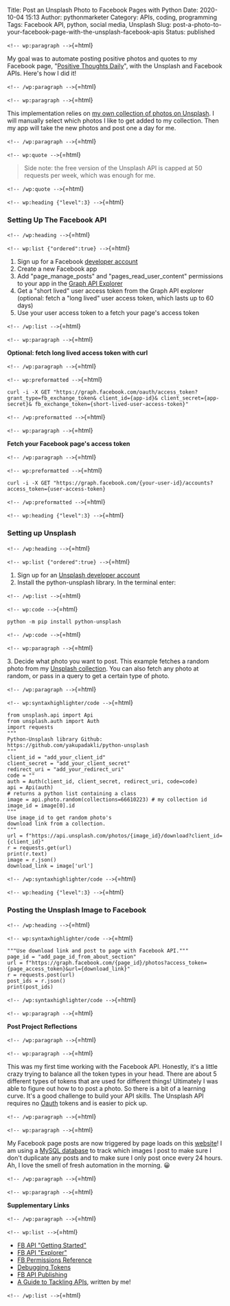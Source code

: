 Title: Post an Unsplash Photo to Facebook Pages with Python
Date: 2020-10-04 15:13
Author: pythonmarketer
Category: APIs, coding, programming
Tags: Facebook API, python, social media, Unsplash
Slug: post-a-photo-to-your-facebook-page-with-the-unsplash-facebook-apis
Status: published

`<!-- wp:paragraph -->`{=html}

My goal was to automate posting positive photos and quotes to my Facebook page, "[Positive Thoughts Daily](https://www.facebook.com/positivedailythought)", with the Unsplash and Facebook APIs. Here's how I did it!

`<!-- /wp:paragraph -->`{=html}

`<!-- wp:paragraph -->`{=html}

This implementation relies on [my own collection of photos on Unsplash](https://unsplash.com/@erickbytes/likes). I will manually select which photos I like to get added to my collection. Then my app will take the new photos and post one a day for me.

`<!-- /wp:paragraph -->`{=html}

`<!-- wp:quote -->`{=html}

> Side note: the free version of the Unsplash API is capped at 50 requests per week, which was enough for me.

`<!-- /wp:quote -->`{=html}

`<!-- wp:heading {"level":3} -->`{=html}

### Setting Up The Facebook API

`<!-- /wp:heading -->`{=html}

`<!-- wp:list {"ordered":true} -->`{=html}

1.  Sign up for a Facebook [developer account](https://developers.facebook.com/)
2.  Create a new Facebook app
3.  Add "page_manage_posts" and "pages_read_user_content" permissions to your app in the [Graph API Explorer](https://developers.facebook.com/tools/explorer)
4.  Get a "short lived" user access token from the Graph API explorer (optional: fetch a "long lived" user access token, which lasts up to 60 days)
5.  Use your user access token to a fetch your page's access token

`<!-- /wp:list -->`{=html}

`<!-- wp:paragraph -->`{=html}

**Optional: fetch long lived access token with curl**

`<!-- /wp:paragraph -->`{=html}

`<!-- wp:preformatted -->`{=html}

``` wp-block-preformatted
curl -i -X GET "https://graph.facebook.com/oauth/access_token?grant_type=fb_exchange_token& client_id={app-id}& client_secret={app-secret}& fb_exchange_token={short-lived-user-access-token}"
```

`<!-- /wp:preformatted -->`{=html}

`<!-- wp:paragraph -->`{=html}

**Fetch your Facebook page's access token**

`<!-- /wp:paragraph -->`{=html}

`<!-- wp:preformatted -->`{=html}

``` wp-block-preformatted
curl -i -X GET "https://graph.facebook.com/{your-user-id}/accounts?access_token={user-access-token}
```

`<!-- /wp:preformatted -->`{=html}

`<!-- wp:heading {"level":3} -->`{=html}

### Setting up Unsplash

`<!-- /wp:heading -->`{=html}

`<!-- wp:list {"ordered":true} -->`{=html}

1.  Sign up for an [Unsplash developer account](https://unsplash.com/documentation)
2.  Install the python-unsplash library. In the terminal enter:

`<!-- /wp:list -->`{=html}

`<!-- wp:code -->`{=html}

``` wp-block-code
python -m pip install python-unsplash
```

`<!-- /wp:code -->`{=html}

`<!-- wp:paragraph -->`{=html}

3\. Decide what photo you want to post. This example fetches a random photo from my [Unsplash collection](https://unsplash.com/collections/66610223/positive-thoughts-daily). You can also fetch any photo at random, or pass in a query to get a certain type of photo.

`<!-- /wp:paragraph -->`{=html}

`<!-- wp:syntaxhighlighter/code -->`{=html}

``` wp-block-syntaxhighlighter-code
from unsplash.api import Api
from unsplash.auth import Auth
import requests
"""
Python-Unsplash library Github: 
https://github.com/yakupadakli/python-unsplash
"""
client_id = "add_your_client_id"
client_secret = "add_your_client_secret"
redirect_uri = "add_your_redirect_uri"
code = ""
auth = Auth(client_id, client_secret, redirect_uri, code=code)
api = Api(auth)
# returns a python list containing a class
image = api.photo.random(collections=66610223) # my collection id
image_id = image[0].id
"""
Use image_id to get random photo's 
download link from a collection.
"""
url = f"https://api.unsplash.com/photos/{image_id}/download?client_id={client_id}"
r = requests.get(url)
print(r.text)
image = r.json()
download_link = image['url']
```

`<!-- /wp:syntaxhighlighter/code -->`{=html}

`<!-- wp:heading {"level":3} -->`{=html}

### Posting the Unsplash Image to Facebook

`<!-- /wp:heading -->`{=html}

`<!-- wp:syntaxhighlighter/code -->`{=html}

``` wp-block-syntaxhighlighter-code
"""Use download link and post to page with Facebook API."""
page_id = "add_page_id_from_about_section"
url = f"https://graph.facebook.com/{page_id}/photos?access_token={page_access_token}&url={download_link}"
r = requests.post(url)
post_ids = r.json()
print(post_ids)
```

`<!-- /wp:syntaxhighlighter/code -->`{=html}

`<!-- wp:paragraph -->`{=html}

**Post Project Reflections**

`<!-- /wp:paragraph -->`{=html}

`<!-- wp:paragraph -->`{=html}

This was my first time working with the Facebook API. Honestly, it's a little crazy trying to balance all the token types in your head. There are about 5 different types of tokens that are used for different things! Ultimately I was able to figure out how to to post a photo. So there is a bit of a learning curve. It's a good challenge to build your API skills. The Unsplash API requires no [Oauth](https://en.wikipedia.org/wiki/OAuth) tokens and is easier to pick up.

`<!-- /wp:paragraph -->`{=html}

`<!-- wp:paragraph -->`{=html}

My Facebook page posts are now triggered by page loads on this [website](https://positivethoughts.pythonanywhere.com/)! I am using a [MySQL database](https://pythonmarketer.wordpress.com/2020/05/25/essential-mysql-terminal-commands-and-connecting-to-mysql-with-flask-pandas-and-pythonanywhere/) to track which images I post to make sure I don't duplicate any posts and to make sure I only post once every 24 hours. Ah, I love the smell of fresh automation in the morning. 😀

`<!-- /wp:paragraph -->`{=html}

`<!-- wp:paragraph -->`{=html}

**Supplementary Links**

`<!-- /wp:paragraph -->`{=html}

`<!-- wp:list -->`{=html}

-   [FB API "Getting Started"](https://developers.facebook.com/docs/pages/getting-started)
-   [FB API "Explorer"](https://developers.facebook.com/tools/explorer)
-   [FB Permissions Reference](https://developers.facebook.com/docs/permissions/reference)
-   [Debugging Tokens](https://developers.facebook.com/docs/facebook-login/access-tokens/debugging-and-error-handling/)
-   [FB API Publishing](https://developers.facebook.com/docs/pages/publishing/)
-   [A Guide to Tackling APIs](https://pythonmarketer.wordpress.com/2020/05/18/how-to-make-json-requests-with-python/), written by me!

`<!-- /wp:list -->`{=html}
